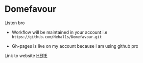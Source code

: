 # Domefavour

Listen bro 

- Workflow will be maintained in your account i.e `https://github.com/Nehal1s/Domefavour.git`

- Gh-pages is live on my account because I am using github pro

Link to website [HERE]("https://shivanshsharma13.github.io/domefavour/")
